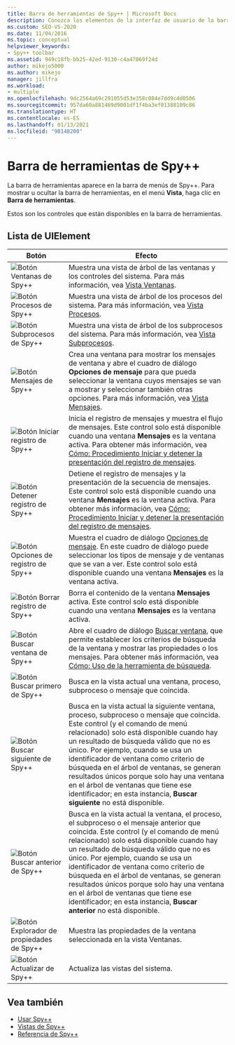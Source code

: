 ```yaml
---
title: Barra de herramientas de Spy++ | Microsoft Docs
description: Conozca los elementos de la interfaz de usuario de la barra de herramientas de Spy++, que aparece en la barra de menús. Para mostrar u ocultar la barra de herramientas, en el menú Vista, haga clic en Barra de herramientas.
ms.custom: SEO-VS-2020
ms.date: 11/04/2016
ms.topic: conceptual
helpviewer_keywords:
- Spy++ toolbar
ms.assetid: 949c18fb-bb25-42ed-9130-c4a47869f24d
author: mikejo5000
ms.author: mikejo
manager: jillfra
ms.workload:
- multiple
ms.openlocfilehash: 9dc2564a69c291055d53e358c084e7dd9c4d0506
ms.sourcegitcommit: 957da60a881469d9001df1f4ba3ef01388109c86
ms.translationtype: HT
ms.contentlocale: es-ES
ms.lasthandoff: 01/13/2021
ms.locfileid: "98148200"
---
```

# <a name="spy-toolbar"></a>Barra de herramientas de Spy++
La barra de herramientas aparece en la barra de menús de Spy++. Para mostrar u ocultar la barra de herramientas, en el menú **Vista**, haga clic en **Barra de herramientas**.

 Estos son los controles que están disponibles en la barra de herramientas.

## <a name="uielement-list"></a>Lista de UIElement

|Botón|Efecto|
|------------|------------|
|![Botón Ventanas de Spy&#43;&#43;](../debugger/media/icon_spy--_windows.gif "Icon_Spy++_Windows")|Muestra una vista de árbol de las ventanas y los controles del sistema. Para más información, vea [Vista Ventanas](../debugger/windows-view.md).|
|![Botón Procesos de Spy&#43;&#43;](../debugger/media/icon_spy--_processes.gif "Icon_Spy++_Processes")|Muestra una vista de árbol de los procesos del sistema. Para más información, vea [Vista Procesos](../debugger/processes-view.md).|
|![Botón Subprocesos de Spy&#43;&#43;](../debugger/media/icon_spy--_threads.gif "Icon_Spy++_Threads")|Muestra una vista de árbol de los subprocesos del sistema. Para más información, vea [Vista Subprocesos](../debugger/threads-view.md).|
|![Botón Mensajes de Spy&#43;&#43;](../debugger/media/icon_spy--_messages.gif "Icon_Spy++_Messages")|Crea una ventana para mostrar los mensajes de ventana y abre el cuadro de diálogo **Opciones de mensaje** para que pueda seleccionar la ventana cuyos mensajes se van a mostrar y seleccionar también otras opciones. Para más información, vea [Vista Mensajes](../debugger/messages-view.md).|
|![Botón Iniciar registro de Spy&#43;&#43;](../debugger/media/icon_spy--_startlog.gif "Icon_Spy++_StartLog")|Inicia el registro de mensajes y muestra el flujo de mensajes. Este control solo está disponible cuando una ventana **Mensajes** es la ventana activa. Para obtener más información, vea [Cómo: Procedimiento Iniciar y detener la presentación del registro de mensajes](../debugger/how-to-start-and-stop-the-message-log-display.md).|
|![Botón Detener registro de Spy&#43;&#43;](../debugger/media/icon_spy--_stoplog.gif "Icon_Spy++_StopLog")|Detiene el registro de mensajes y la presentación de la secuencia de mensajes. Este control solo está disponible cuando una ventana **Mensajes** es la ventana activa. Para obtener más información, vea [Cómo: Procedimiento Iniciar y detener la presentación del registro de mensajes](../debugger/how-to-start-and-stop-the-message-log-display.md).|
|![Botón Opciones de registro de Spy&#43;&#43;](../debugger/media/icon_spy--_logoptions.gif "Icon_Spy++_LogOptions")|Muestra el cuadro de diálogo [Opciones de mensaje](../debugger/message-options-dialog-box.md). En este cuadro de diálogo puede seleccionar los tipos de mensaje y de ventanas que se van a ver. Este control solo está disponible cuando una ventana **Mensajes** es la ventana activa.|
|![Botón Borrar registro de Spy&#43;&#43;](../debugger/media/spy--_clearlog.gif "Spy++_ClearLog")|Borra el contenido de la ventana **Mensajes** activa. Este control solo está disponible cuando una ventana **Mensajes** es la ventana activa.|
|![Botón Buscar ventana de Spy&#43;&#43;](../debugger/media/icon_spy--_findwindow.gif "Icon_Spy++_FindWindow")|Abre el cuadro de diálogo [Buscar ventana](../debugger/find-window-dialog-box.md), que permite establecer los criterios de búsqueda de la ventana y mostrar las propiedades o los mensajes. Para obtener más información, vea [Cómo: Uso de la herramienta de búsqueda](../debugger/how-to-use-the-finder-tool.md).|
|![Botón Buscar primero de Spy&#43;&#43;](../debugger/media/icon_spy--_window.gif "Icon_Spy++_Window")|Busca en la vista actual una ventana, proceso, subproceso o mensaje que coincida.|
|![Botón Buscar siguiente de Spy&#43;&#43;](../debugger/media/icon_spy--_nextwindow.gif "Icon_Spy++_NextWindow")|Busca en la vista actual la siguiente ventana, proceso, subproceso o mensaje que coincida. Este control (y el comando de menú relacionado) solo está disponible cuando hay un resultado de búsqueda válido que no es único. Por ejemplo, cuando se usa un identificador de ventana como criterio de búsqueda en el árbol de ventanas, se generan resultados únicos porque solo hay una ventana en el árbol de ventanas que tiene ese identificador; en esta instancia, **Buscar siguiente** no está disponible.|
|![Botón Buscar anterior de Spy&#43;&#43;](../debugger/media/icon_spy--_prevwindow.gif "Icon_Spy++_PrevWindow")|Busca en la vista actual la ventana, el proceso, el subproceso o el mensaje anterior que coincida. Este control (y el comando de menú relacionado) solo está disponible cuando hay un resultado de búsqueda válido que no es único. Por ejemplo, cuando se usa un identificador de ventana como criterio de búsqueda en el árbol de ventanas, se generan resultados únicos porque solo hay una ventana en el árbol de ventanas que tiene ese identificador; en esta instancia, **Buscar anterior** no está disponible.|
|![Botón Explorador de propiedades de Spy&#43;&#43;](../debugger/media/icon_spy--_propexp.gif "Icon_Spy++_PropExp")|Muestra las propiedades de la ventana seleccionada en la vista Ventanas.|
|![Botón Actualizar de Spy&#43;&#43;](../debugger/media/icon_spy--_refresh.gif "Icon_Spy++_Refresh")|Actualiza las vistas del sistema.|

## <a name="see-also"></a>Vea también
- [Usar Spy++](../debugger/using-spy-increment.md)
- [Vistas de Spy++](../debugger/spy-increment-views.md)
- [Referencia de Spy++](../debugger/spy-increment-reference.md)